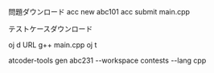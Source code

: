 問題ダウンロード
acc new abc101
acc submit main.cpp

テストケースダウンロード

oj d URL
g++ main.cpp
oj t

atcoder-tools gen abc231 --workspace contests --lang cpp